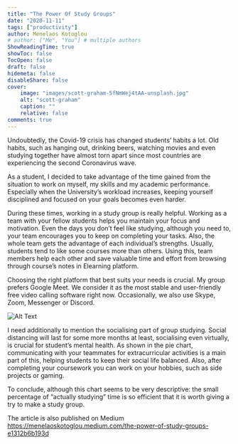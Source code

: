 ```yaml
---
title: "The Power Of Study Groups"
date: "2020-11-11"
tags: ["productivity"]
author: Menelaos Kotoglou
# author: ["Me", "You"] # multiple authors
ShowReadingTime: true
showToc: false
TocOpen: false
draft: false
hidemeta: false
disableShare: false
cover:
    image: "images/scott-graham-5fNmWej4tAA-unsplash.jpg"
    alt: "scott-graham"
    caption: ""
    relative: false
comments: true
---
```


Undoubtedly, the Covid-19 crisis has changed students’ habits a lot. Old habits, such as hanging out, drinking beers, watching movies and even studying together have almost torn apart since most countries are experiencing the second Coronavirus wave.

As a student, I decided to take advantage of the time gained from the situation to work on myself, my skills and my academic performance. Especially when the University’s workload increases, keeping yourself disciplined and focused on your goals becomes even harder.

During these times, working in a study group is really helpful. Working as a team with your fellow students helps you maintain your focus and motivation. Even the days you don’t feel like studying, although you need to, your team encourages you to keep on completing your tasks.
Also, the whole team gets the advantage of each individual’s strengths. Usually, students tend to like some courses more than others. Using this, team members help each other and save valuable time and effort from browsing through course’s notes in Elearning platform.

Choosing the right platform that best suits your needs is crucial. My group prefers Google Meet. We consider it as the most stable and user-friendly free video calling software right now. Occasionally, we also use Skype, Zoom, Messenger or Discord.

![Alt Text](https://dev-to-uploads.s3.amazonaws.com/i/enlzh67lywsav792c7bu.jpg)

I need additionally to mention the socialising part of group studying. Social distancing will last for some more months at least, socialising even virtually, is crucial for student’s mental health. As shown in the pie chart, communicating with your teammates for extracurricular activities is a main part of this, helping students to keep their social life balanced. Also, after completing your coursework you can work on your hobbies, such as side projects or gaming.

To conclude, although this chart seems to be very descriptive: the small percentage of “actually studying” time is so efficient that it is worth giving a try to make a study group.

The article is also published on Medium https://menelaoskotoglou.medium.com/the-power-of-study-groups-e1312b6b193d